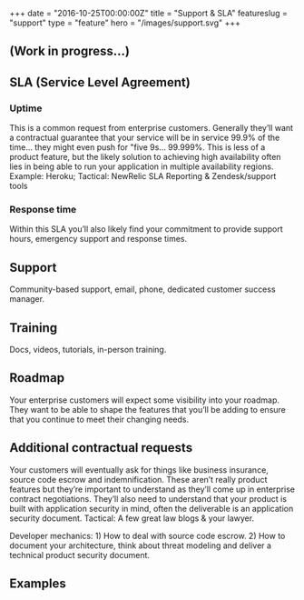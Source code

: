 +++
date = "2016-10-25T00:00:00Z"
title = "Support & SLA"
featureslug = "support"
type = "feature"
hero = "/images/support.svg"
+++

## (Work in progress…)
## SLA (Service Level Agreement)
### Uptime
This is a common request from enterprise customers. Generally they’ll want a contractual guarantee that your service will be in service 99.9% of the time… they might even push for "five 9s… 99.999%. This is less of a product feature, but the likely solution to achieving high availability often lies in being able to run your application in multiple availability regions. Example: Heroku; Tactical: NewRelic SLA Reporting & Zendesk/support tools

### Response time
Within this SLA you’ll also likely find your commitment to provide support hours, emergency support and response times.

## Support
Community-based support, email, phone, dedicated customer success manager.

## Training
Docs, videos, tutorials, in-person training.

## Roadmap
Your enterprise customers will expect some visibility into your roadmap. They want to be able to shape the features that you’ll be adding to ensure that you continue to meet their changing needs.

## Additional contractual requests
Your customers will eventually ask for things like business insurance, source code escrow and indemnification. These aren’t really product features but they’re important to understand as they’ll come up in enterprise contract negotiations. They’ll also need to understand that your product is built with application security in mind, often the deliverable is an application security document. Tactical: A few great law blogs & your lawyer.

Developer mechanics: 1) How to deal with source code escrow. 2) How to document your architecture, think about threat modeling and deliver a technical product security document.

## Examples
